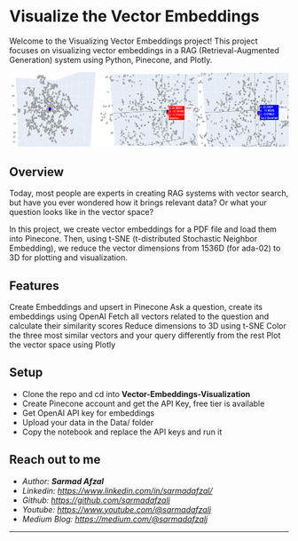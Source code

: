 # Visualize the Vector Embeddings
Welcome to the Visualizing Vector Embeddings project! This project focuses on visualizing vector embeddings in a RAG (Retrieval-Augmented Generation) system using Python, Pinecone, and Plotly.

<p align=center>
<img src="vector.png" />
</p>

## Overview
Today, most people are experts in creating RAG systems with vector search, but have you ever wondered how it brings relevant data? Or what your question looks like in the vector space?

In this project, we create vector embeddings for a PDF file and load them into Pinecone. Then, using t-SNE (t-distributed Stochastic Neighbor Embedding), we reduce the vector dimensions from 1536D (for ada-02) to 3D for plotting and visualization.

## Features
Create Embeddings and upsert in Pinecone
Ask a question, create its embeddings using OpenAI
Fetch all vectors related to the question and calculate their similarity scores
Reduce dimensions to 3D using t-SNE
Color the three most similar vectors and your query differently from the rest
Plot the vector space using Plotly

## Setup
- Clone the repo and cd into **Vector-Embeddings-Visualization**
- Create Pinecone account and get the API Key, free tier is available
- Get OpenAI API key for embeddings
- Upload your data in the Data/ folder
- Copy the notebook and replace the API keys and run it

## Reach out to me
- <i>Author: <b>Sarmad Afzal</b></i>
- <i>Linkedin: https://www.linkedin.com/in/sarmadafzal/</i>
- <i>Github: https://github.com/sarmadafzalj</i>
- <i>Youtube: https://www.youtube.com/@sarmadafzalj</i>
- <i>Medium Blog: https://medium.com/@sarmadafzalj</i>
---
